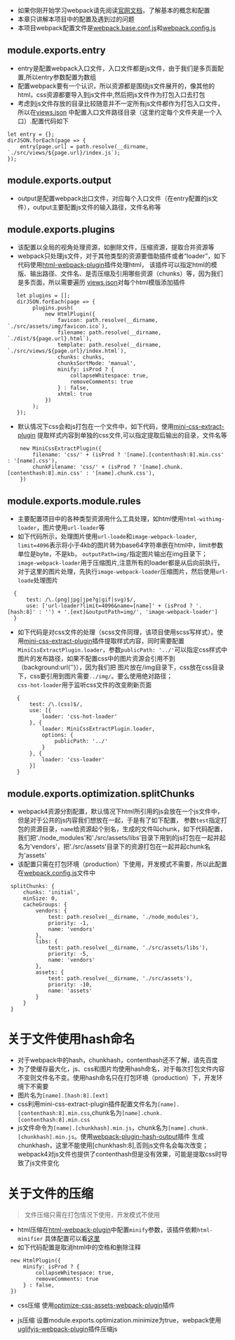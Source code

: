 * 如果你刚开始学习webpack请先阅读[官网文档](https://www.webpackjs.com/concepts/)，了解基本的概念和配置
* 本章只讲解本项目中的配置及遇到过的问题
* 本项目webpack配置文件是[webpack.base.conf.js](https://github.com/yanxiaojun617/webpack4-bootstrap4-demo/blob/master/webpack.base.conf.js)和[webpack.config.js](https://github.com/yanxiaojun617/webpack4-bootstrap4-demo/blob/master/webpack.config.js)

## module.exports.entry
 * entry是配置webpack入口文件，入口文件都是js文件，由于我们是多页面配置,所以entry参数配置为数组
 * 配置webpack要有一个认识，所以资源都是围绕js文件展开的，像其他的html，css资源都要导入到js文件中,然后把js文件作为打包入口去打包
 * 考虑到js文件存放的目录比较随意并不一定所有js文件都作为打包入口文件，所以在[views.json](https://github.com/yanxiaojun617/webpack4-bootstrap4-demo/blob/master/src/views/views.json)
 中配置入口文件路径目录（这里约定每个文件夹是一个入口）.配置代码如下
```
let entry = {};
dirJSON.forEach(page => {
    entry[page.url] = path.resolve(__dirname, `./src/views/${page.url}/index.js`);
});
```

## module.exports.output
 * output是配置webpack出口文件，对应每个入口文件（在entry配置的js文件），output主要配置js文件的输入路径，文件名称等
 
 
## module.exports.plugins
 * 该配置以全局的视角处理资源，如删除文件，压缩资源，提取合并资源等
 * webpack只处理js文件，对于其他类型的资源要借助插件或者“loader”，如下代码使用[html-webpack-plugin](https://github.com/jantimon/html-webpack-plugin)插件处理html，
 该插件可以指定html的模版、输出路径、文件名、是否压缩及引用哪些资源（chunks）等，因为我们是多页面，所以需要遍历
 [views.json](https://github.com/yanxiaojun617/webpack4-bootstrap4-demo/blob/master/src/views/views.json)对每个html模版添加插件
 ```
    let plugins = [];
    dirJSON.forEach(page => {
         plugins.push(
             new HtmlPlugin({
                 favicon: path.resolve(__dirname, `./src/assets/img/favicon.ico`),
                 filename: path.resolve(__dirname, `./dist/${page.url}.html`),
                 template: path.resolve(__dirname, `./src/views/${page.url}/index.html`),
                 chunks: chunks,
                 chunksSortMode: 'manual',
                 minify: isProd ? {
                     collapseWhitespace: true,
                     removeComments: true
                 } : false,
                 xhtml: true
             })
         );
    });
```
 
 * 默认情况下css会和js打包在一个文件中，如下代码，使用[mini-css-extract-plugin](https://github.com/webpack-contrib/mini-css-extract-plugin)
 提取样式内容到单独的css文件,可以指定提取后输出的目录，文件名等
```
    new MiniCssExtractPlugin({
        filename: 'css/' + (isProd ? '[name].[contenthash:8].min.css' : '[name].css'),
        chunkFilename: 'css/' + (isProd ? '[name].chunk.[contenthash:8].min.css' : '[name].chunk.css'),
    })
```

## module.exports.module.rules
 * 主要配置项目中的各种类型资源用什么工具处理，如html使用`html-withimg-loader`，图片使用`url-loader`等
 * 如下代码所示，处理图片使用`url-loade`和`image-webpack-loader`,
    `limit=4096`表示将小于4kb的图片转为base64字符串嵌在html中，limit参数单位是byte，不是kb，
    `outputPath=img/`指定图片输出在img目录下；  
    `image-webpack-loader`用于压缩图片,注意所有的loader都是从后向前执行，对于这里的图片处理，先执行`image-webpack-loader`压缩图片，然后使用`url-loade`处理图片
  ```
    {
        test: /\.(png|jpg|jpe?g|gif|svg)$/,
        use: ['url-loader?limit=4096&name=[name]' + (isProd ? '.[hash:8]' : '') + '.[ext]&outputPath=img/', 'image-webpack-loader']
    }
 ```
 
 * 如下代码是对css文件的处理（scss文件同理，该项目使用scss写样式）。使用[mini-css-extract-plugin](https://github.com/webpack-contrib/mini-css-extract-plugin)插件提取样式内容，同时需要配置
 `MiniCssExtractPlugin.loader`，参数`publicPath: '../'`可以指定css样式中图片的发布路径，如果不配置css中的图片资源会引用不到（background:url('')），因为我们把
 图片放在/img目录下，css放在css目录下，css要引用到图片需要`../img/`。要么使用绝对路径；  
 `css-hot-loader`用于监听css文件的改变刷新页面
 ```
    {
        test: /\.(css)$/,
        use: [{
            loader: 'css-hot-loader'
        }, {
            loader: MiniCssExtractPlugin.loader,
            options: {
                publicPath: '../'
            }
        }, {
            loader: 'css-loader'
        }]
    }
```

## module.exports.optimization.splitChunks
* webpack4资源分割配置，默认情况下html所引用的js会放在一个js文件中，但是对于公共的js内容我们想放在一起，于是有了如下配置，
参数`test`指定打包的资源目录，`name`给资源起个别名，生成的文件叫chunk，如下代码配置，
我们把'./node_modules'和'./src/assets/libs'目录下用到的js打包在一起并起名为'vendors'，把'./src/assets'目录下的资源打包在一起并起chunk名为'assets'
* 该配置只需在打包环境（production）下使用，开发模式不需要，所以此配置在[webpack.config.js](https://github.com/yanxiaojun617/webpack4-bootstrap4-demo/blob/master/webpack.config.js)文件中

```
 splitChunks: {
     chunks: 'initial',
     minSize: 0,
     cacheGroups: {
         vendors: {
             test: path.resolve(__dirname, './node_modules'),
             priority: -1,
             name: 'vendors'
         },
         libs: {
             test: path.resolve(__dirname, './src/assets/libs'),
             priority: -5,
             name: 'vendors'
         },
         assets: {
             test: path.resolve(__dirname, './src/assets'),
             priority: -10,
             name: 'assets'
         }
     }
 }
```


# 关于文件使用hash命名
* 对于webpack中的hash，chunkhash，contenthash还不了解，请先百度
* 为了使缓存最大化，js、css和图片均使用hash命名，对于每次打包文件内容不变则文件名不变。使用hash命名只在打包环境（production）下，开发环境下不需要
* 图片名为`[name].[hash:8].[ext]`
* css利用mini-css-extract-plugin插件配置文件名为`[name].[contenthash:8].min.css`,chunk名为`[name].chunk.[contenthash:8].min.css`
* js文件命令为`[name].[chunkhash].min.js`，chunk名为`[name].chunk.[chunkhash].min.js`。使用[webpack-plugin-hash-output](https://github.com/scinos/webpack-plugin-hash-output)插件
生成chunkhash，这里不能使用[chunkhash:8],否则js文件名会每次改变；webpack4对js文件也提供了contenthash但是没有效果，可能是提取css时导致了js文件变化


# 关于文件的压缩
> 文件压缩只需在打包情况下使用，开发模式不使用  
* html压缩在[html-webpack-plugin](https://github.com/jantimon/html-webpack-plugin)中配置`minify`参数，该插件依赖`html-minifier`
具体配置可以看[这里](https://github.com/kangax/html-minifier#options-quick-reference)
* 如下代码配置是取消html中的空格和删除注释
```
 new HtmlPlugin({
     minify: isProd ? {
         collapseWhitespace: true,
         removeComments: true
     } : false,
 })
```

* css压缩
使用[optimize-css-assets-webpack-plugin](https://github.com/NMFR/optimize-css-assets-webpack-plugin)插件

* js压缩
设置module.exports.optimization.minimize为true，webpack使用[uglifyjs-webpack-plugin](https://github.com/webpack-contrib/uglifyjs-webpack-plugin)插件压缩js

